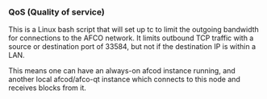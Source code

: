 ### QoS (Quality of service) ###

This is a Linux bash script that will set up tc to limit the outgoing bandwidth for connections to the AFCO network. It limits outbound TCP traffic with a source or destination port of 33584, but not if the destination IP is within a LAN.

This means one can have an always-on afcod instance running, and another local afcod/afco-qt instance which connects to this node and receives blocks from it.
